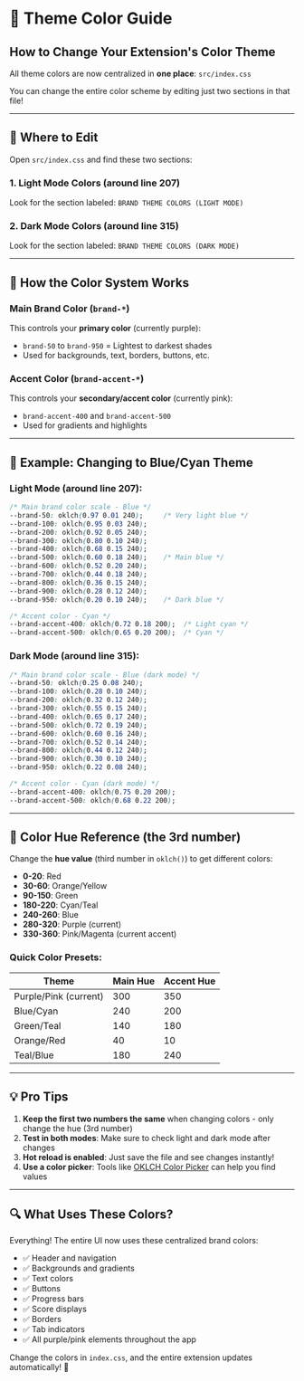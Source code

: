 # 🎨 Theme Color Guide

## How to Change Your Extension's Color Theme

All theme colors are now centralized in **one place**: `src/index.css`

You can change the entire color scheme by editing just two sections in that file!

---

## 📍 Where to Edit

Open `src/index.css` and find these two sections:

### 1. **Light Mode Colors** (around line 207)
Look for the section labeled: `BRAND THEME COLORS (LIGHT MODE)`

### 2. **Dark Mode Colors** (around line 315)
Look for the section labeled: `BRAND THEME COLORS (DARK MODE)`

---

## 🎯 How the Color System Works

### Main Brand Color (`brand-*`)
This controls your **primary color** (currently purple):
- `brand-50` to `brand-950` = Lightest to darkest shades
- Used for backgrounds, text, borders, buttons, etc.

### Accent Color (`brand-accent-*`)
This controls your **secondary/accent color** (currently pink):
- `brand-accent-400` and `brand-accent-500`
- Used for gradients and highlights

---

## 🔄 Example: Changing to Blue/Cyan Theme

### Light Mode (around line 207):
```css
/* Main brand color scale - Blue */
--brand-50: oklch(0.97 0.01 240);     /* Very light blue */
--brand-100: oklch(0.95 0.03 240);    
--brand-200: oklch(0.92 0.05 240);    
--brand-300: oklch(0.80 0.10 240);    
--brand-400: oklch(0.68 0.15 240);    
--brand-500: oklch(0.60 0.18 240);    /* Main blue */
--brand-600: oklch(0.52 0.20 240);    
--brand-700: oklch(0.44 0.18 240);    
--brand-800: oklch(0.36 0.15 240);    
--brand-900: oklch(0.28 0.12 240);    
--brand-950: oklch(0.20 0.10 240);    /* Dark blue */

/* Accent color - Cyan */
--brand-accent-400: oklch(0.72 0.18 200);  /* Light cyan */
--brand-accent-500: oklch(0.65 0.20 200);  /* Cyan */
```

### Dark Mode (around line 315):
```css
/* Main brand color scale - Blue (dark mode) */
--brand-50: oklch(0.25 0.08 240);
--brand-100: oklch(0.28 0.10 240);
--brand-200: oklch(0.32 0.12 240);
--brand-300: oklch(0.55 0.15 240);
--brand-400: oklch(0.65 0.17 240);
--brand-500: oklch(0.72 0.19 240);
--brand-600: oklch(0.60 0.16 240);
--brand-700: oklch(0.52 0.14 240);
--brand-800: oklch(0.44 0.12 240);
--brand-900: oklch(0.30 0.10 240);
--brand-950: oklch(0.22 0.08 240);

/* Accent color - Cyan (dark mode) */
--brand-accent-400: oklch(0.75 0.20 200);
--brand-accent-500: oklch(0.68 0.22 200);
```

---

## 🌈 Color Hue Reference (the 3rd number)

Change the **hue value** (third number in `oklch()`) to get different colors:

- **0-20**: Red
- **30-60**: Orange/Yellow  
- **90-150**: Green
- **180-220**: Cyan/Teal
- **240-260**: Blue
- **280-320**: Purple (current)
- **330-360**: Pink/Magenta (current accent)

### Quick Color Presets:

| Theme | Main Hue | Accent Hue |
|-------|----------|------------|
| Purple/Pink (current) | 300 | 350 |
| Blue/Cyan | 240 | 200 |
| Green/Teal | 140 | 180 |
| Orange/Red | 40 | 10 |
| Teal/Blue | 180 | 240 |

---

## 💡 Pro Tips

1. **Keep the first two numbers the same** when changing colors - only change the hue (3rd number)
2. **Test in both modes**: Make sure to check light and dark mode after changes
3. **Hot reload is enabled**: Just save the file and see changes instantly!
4. **Use a color picker**: Tools like [OKLCH Color Picker](https://oklch.com/) can help you find values

---

## 🔍 What Uses These Colors?

Everything! The entire UI now uses these centralized brand colors:

- ✅ Header and navigation
- ✅ Backgrounds and gradients
- ✅ Text colors
- ✅ Buttons
- ✅ Progress bars
- ✅ Score displays
- ✅ Borders
- ✅ Tab indicators
- ✅ All purple/pink elements throughout the app

Change the colors in `index.css`, and the entire extension updates automatically! 🎉


